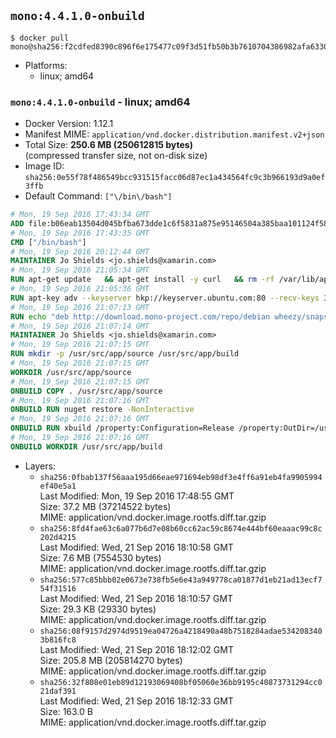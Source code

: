## `mono:4.4.1.0-onbuild`

```console
$ docker pull mono@sha256:f2cdfed8390c896f6e175477c09f3d51fb50b3b7610704386982afa6330c5d27
```

-	Platforms:
	-	linux; amd64

### `mono:4.4.1.0-onbuild` - linux; amd64

-	Docker Version: 1.12.1
-	Manifest MIME: `application/vnd.docker.distribution.manifest.v2+json`
-	Total Size: **250.6 MB (250612815 bytes)**  
	(compressed transfer size, not on-disk size)
-	Image ID: `sha256:0e55f78f486549bcc931515facc06d87ec1a434564fc9c3b966193d9a0ef3ffb`
-	Default Command: `["\/bin\/bash"]`

```dockerfile
# Mon, 19 Sep 2016 17:43:34 GMT
ADD file:b06eab13504d045bfba673dde1c6f5831a875e95146504a385baa101124f58f5 in / 
# Mon, 19 Sep 2016 17:43:35 GMT
CMD ["/bin/bash"]
# Mon, 19 Sep 2016 20:12:44 GMT
MAINTAINER Jo Shields <jo.shields@xamarin.com>
# Mon, 19 Sep 2016 21:05:34 GMT
RUN apt-get update   && apt-get install -y curl   && rm -rf /var/lib/apt/lists/*
# Mon, 19 Sep 2016 21:05:36 GMT
RUN apt-key adv --keyserver hkp://keyserver.ubuntu.com:80 --recv-keys 3FA7E0328081BFF6A14DA29AA6A19B38D3D831EF
# Mon, 19 Sep 2016 21:07:13 GMT
RUN echo "deb http://download.mono-project.com/repo/debian wheezy/snapshots/4.4.1.0 main" > /etc/apt/sources.list.d/mono-xamarin.list   && apt-get update   && apt-get install -y binutils mono-devel ca-certificates-mono fsharp mono-vbnc nuget referenceassemblies-pcl   && rm -rf /var/lib/apt/lists/* /tmp/*
# Mon, 19 Sep 2016 21:07:14 GMT
MAINTAINER Jo Shields <jo.shields@xamarin.com>
# Mon, 19 Sep 2016 21:07:15 GMT
RUN mkdir -p /usr/src/app/source /usr/src/app/build
# Mon, 19 Sep 2016 21:07:15 GMT
WORKDIR /usr/src/app/source
# Mon, 19 Sep 2016 21:07:15 GMT
ONBUILD COPY . /usr/src/app/source
# Mon, 19 Sep 2016 21:07:16 GMT
ONBUILD RUN nuget restore -NonInteractive
# Mon, 19 Sep 2016 21:07:16 GMT
ONBUILD RUN xbuild /property:Configuration=Release /property:OutDir=/usr/src/app/build/
# Mon, 19 Sep 2016 21:07:16 GMT
ONBUILD WORKDIR /usr/src/app/build
```

-	Layers:
	-	`sha256:0fbab137f56aaa195d66eae971694eb98df3e4ff6a91eb4fa9905994ef40e5a1`  
		Last Modified: Mon, 19 Sep 2016 17:48:55 GMT  
		Size: 37.2 MB (37214522 bytes)  
		MIME: application/vnd.docker.image.rootfs.diff.tar.gzip
	-	`sha256:8fd4fae63c6a077b6d7e08b60cc62ac59c8674e444bf60eaaac99c8c202d4215`  
		Last Modified: Wed, 21 Sep 2016 18:10:58 GMT  
		Size: 7.6 MB (7554530 bytes)  
		MIME: application/vnd.docker.image.rootfs.diff.tar.gzip
	-	`sha256:577c85bbb02e0673e738fb5e6e43a949778ca01877d1eb21ad13ecf754f31516`  
		Last Modified: Wed, 21 Sep 2016 18:10:57 GMT  
		Size: 29.3 KB (29330 bytes)  
		MIME: application/vnd.docker.image.rootfs.diff.tar.gzip
	-	`sha256:08f9157d2974d9519ea04726a4218490a48b7518284adae5342083403b816fc8`  
		Last Modified: Wed, 21 Sep 2016 18:12:02 GMT  
		Size: 205.8 MB (205814270 bytes)  
		MIME: application/vnd.docker.image.rootfs.diff.tar.gzip
	-	`sha256:32f808e01eb89d12193069408bf05060e36bb9195c40873731294cc021daf391`  
		Last Modified: Wed, 21 Sep 2016 18:12:33 GMT  
		Size: 163.0 B  
		MIME: application/vnd.docker.image.rootfs.diff.tar.gzip

